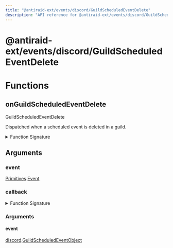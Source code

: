 ```yaml
---
title: "@antiraid-ext/events/discord/GuildScheduledEventDelete"
description: "API reference for @antiraid-ext/events/discord/GuildScheduledEventDelete"
---
```


<div id="@antiraid-ext/events/discord/GuildScheduledEventDelete"></div>

# @antiraid-ext/events/discord/GuildScheduledEventDelete

<div id="Functions"></div>

# Functions

<div id="onGuildScheduledEventDelete"></div>

## onGuildScheduledEventDelete

GuildScheduledEventDelete



Dispatched when a scheduled event is deleted in a guild.

<details>
<summary>Function Signature</summary>

```luau
--- GuildScheduledEventDelete
---
--- Dispatched when a scheduled event is deleted in a guild.
function onGuildScheduledEventDelete(event: Primitives.Event, callback: (event: discord.GuildScheduledEventObject) -> ()) end
```

</details>

<div id="Arguments"></div>

## Arguments

<div id="event"></div>

### event

[Primitives](#module.Primitives).[Event](#Event)



<div id="callback"></div>

### callback

<details>
<summary>Function Signature</summary>

```luau
callback: (event: discord.GuildScheduledEventObject) -> ()
```

</details>

<div id="Arguments"></div>

### Arguments

<div id="event"></div>

#### event

[discord](#module.discord).[GuildScheduledEventObject](#GuildScheduledEventObject)



